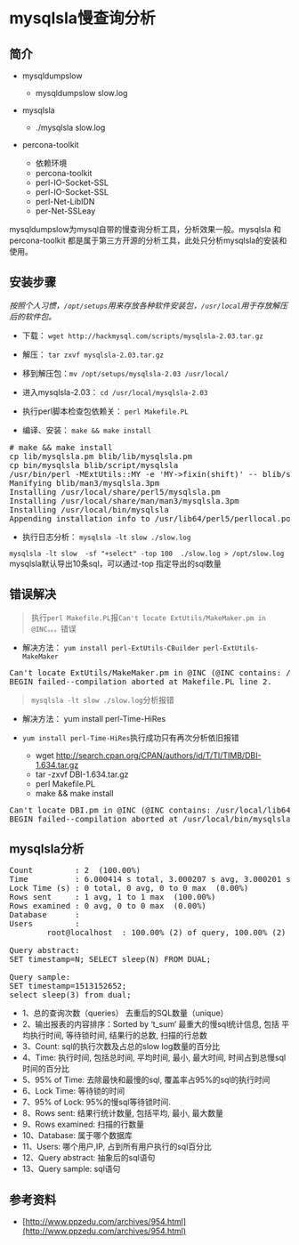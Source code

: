 # mysqlsla慢查询分析

## 简介

- mysqldumpslow
	- mysqldumpslow slow.log

- mysqlsla
	- ./mysqlsla slow.log

- percona-toolkit
	- 依赖环境
	- percona-toolkit
	- perl-IO-Socket-SSL
	- perl-IO-Socket-SSL
	- perl-Net-LibIDN
	- per-Net-SSLeay

mysqldumpslow为mysql自带的慢查询分析工具，分析效果一般。mysqlsla 和 percona-toolkit 都是属于第三方开源的分析工具，此处只分析mysqlsla的安装和使用。

## 安装步骤

*按照个人习惯，`/opt/setups`用来存放各种软件安装包，`/usr/local`用于存放解压后的软件包。*

- 下载： `wget http://hackmysql.com/scripts/mysqlsla-2.03.tar.gz`

- 解压： `tar zxvf mysqlsla-2.03.tar.gz`

- 移到解压包：`mv /opt/setups/mysqlsla-2.03 /usr/local/`

- 进入mysqlsla-2.03： `cd /usr/local/mysqlsla-2.03`

- 执行perl脚本检查包依赖关： `perl Makefile.PL`

-  编译、安装： `make && make install`

<pre>
# make && make install
cp lib/mysqlsla.pm blib/lib/mysqlsla.pm
cp bin/mysqlsla blib/script/mysqlsla
/usr/bin/perl -MExtUtils::MY -e 'MY->fixin(shift)' -- blib/script/mysqlsla
Manifying blib/man3/mysqlsla.3pm
Installing /usr/local/share/perl5/mysqlsla.pm
Installing /usr/local/share/man/man3/mysqlsla.3pm
Installing /usr/local/bin/mysqlsla
Appending installation info to /usr/lib64/perl5/perllocal.pod
</pre>

- 执行日志分析： `mysqlsla -lt slow ./slow.log`

`mysqlsla -lt slow  -sf "+select" -top 100  ./slow.log > /opt/slow.log` mysqlsla默认导出10条sql，可以通过-top 指定导出的sql数量

## 错误解决

> 执行`perl Makefile.PL`报`Can't locate ExtUtils/MakeMaker.pm in @INC。。。`错误
	
- 解决方法： `yum install perl-ExtUtils-CBuilder perl-ExtUtils-MakeMaker`
<pre>
Can't locate ExtUtils/MakeMaker.pm in @INC (@INC contains: /usr/local/lib64/perl5 /usr/local/share/perl5 /usr/lib64/perl5/vendor_perl /usr/share/perl5/vendor_perl /usr/lib64/perl5 /usr/share/perl5 .) at Makefile.PL line 2.
BEGIN failed--compilation aborted at Makefile.PL line 2.
</pre>

> `mysqlsla -lt slow ./slow.log`分析报错

-  解决方法： yum install perl-Time-HiRes

- `yum install perl-Time-HiRes`执行成功只有再次分析依旧报错
	- wget http://search.cpan.org/CPAN/authors/id/T/TI/TIMB/DBI-1.634.tar.gz
	- tar -zxvf DBI-1.634.tar.gz
	- perl Makefile.PL
	- make && make install

<pre>
Can't locate DBI.pm in @INC (@INC contains: /usr/local/lib64/perl5 /usr/local/share/perl5 /usr/lib64/perl5/vendor_perl /usr/share/perl5/vendor_perl /usr/lib64/perl5 /usr/share/perl5 .) at /usr/local/bin/mysqlsla line 2098.
BEGIN failed--compilation aborted at /usr/local/bin/mysqlsla line 2098
</pre>


## mysqlsla分析

<pre>
Count         : 2  (100.00%)
Time          : 6.000414 s total, 3.000207 s avg, 3.000201 s to 3.000213 s max  (100.00%)
Lock Time (s) : 0 total, 0 avg, 0 to 0 max  (0.00%)
Rows sent     : 1 avg, 1 to 1 max  (100.00%)
Rows examined : 0 avg, 0 to 0 max  (0.00%)
Database      : 
Users         : 
        root@localhost  : 100.00% (2) of query, 100.00% (2) of all users

Query abstract:
SET timestamp=N; SELECT sleep(N) FROM DUAL;

Query sample:
SET timestamp=1513152652;
select sleep(3) from dual;
</pre>

- 1、总的查询次数（queries）  去重后的SQL数量（unique）
- 2、输出报表的内容排序：Sorted by ‘t_sum‘   最重大的慢sql统计信息, 包括 平均执行时间, 等待锁时间, 结果行的总数, 扫描的行总数
- 3、Count: sql的执行次数及占总的slow log数量的百分比
- 4、Time: 执行时间, 包括总时间, 平均时间, 最小, 最大时间, 时间占到总慢sql时间的百分比
- 5、95% of Time: 去除最快和最慢的sql, 覆盖率占95%的sql的执行时间
- 6、Lock Time: 等待锁的时间
- 7、95% of Lock: 95%的慢sql等待锁时间.  
- 8、Rows sent: 结果行统计数量, 包括平均, 最小, 最大数量
- 9、Rows examined: 扫描的行数量 
- 10、Database: 属于哪个数据库
- 11、Users: 哪个用户,IP, 占到所有用户执行的sql百分比
- 12、Query abstract: 抽象后的sql语句
- 13、Query sample: sql语句

## 参考资料

- [http://www.ppzedu.com/archives/954.html](http://www.ppzedu.com/archives/954.html)
